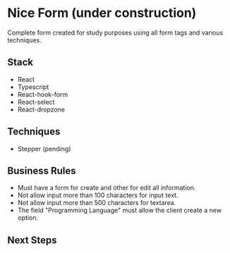 # Nice Form (under construction)
Complete form created for study purposes using all form tags and various techniques.

## Stack
- React
- Typescript
- React-hook-form
- React-select
- React-dropzone

## Techniques
- Stepper (pending)

## Business Rules
- Must have a form for create and other for edit all information.
- Not allow input more than 100 characters for input text.
- Not allow input more than 500 characters for textarea.
- The field "Programming Language" must allow the client create a new option.

## Next Steps


